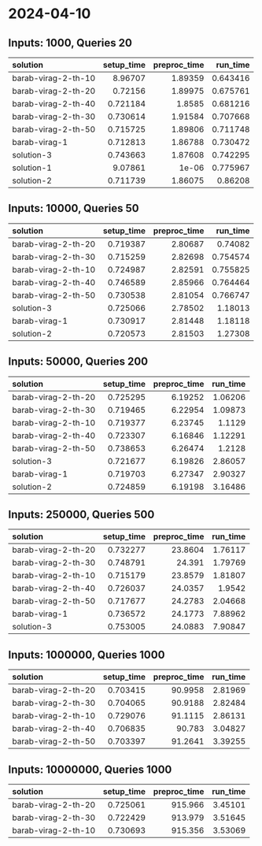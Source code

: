 # 2024-04-10

## Inputs: 1000, Queries 20

| solution            |   setup_time |   preproc_time |   run_time |
|:--------------------|-------------:|---------------:|-----------:|
| barab-virag-2-th-10 |     8.96707  |        1.89359 |   0.643416 |
| barab-virag-2-th-20 |     0.72156  |        1.89975 |   0.675761 |
| barab-virag-2-th-40 |     0.721184 |        1.8585  |   0.681216 |
| barab-virag-2-th-30 |     0.730614 |        1.91584 |   0.707668 |
| barab-virag-2-th-50 |     0.715725 |        1.89806 |   0.711748 |
| barab-virag-1       |     0.712813 |        1.86788 |   0.730472 |
| solution-3          |     0.743663 |        1.87608 |   0.742295 |
| solution-1          |     9.07861  |        1e-06   |   0.775967 |
| solution-2          |     0.711739 |        1.86075 |   0.86208  |

## Inputs: 10000, Queries 50

| solution            |   setup_time |   preproc_time |   run_time |
|:--------------------|-------------:|---------------:|-----------:|
| barab-virag-2-th-20 |     0.719387 |        2.80687 |   0.74082  |
| barab-virag-2-th-30 |     0.715259 |        2.82698 |   0.754574 |
| barab-virag-2-th-10 |     0.724987 |        2.82591 |   0.755825 |
| barab-virag-2-th-40 |     0.746589 |        2.85966 |   0.764464 |
| barab-virag-2-th-50 |     0.730538 |        2.81054 |   0.766747 |
| solution-3          |     0.725066 |        2.78502 |   1.18013  |
| barab-virag-1       |     0.730917 |        2.81448 |   1.18118  |
| solution-2          |     0.720573 |        2.81503 |   1.27308  |

## Inputs: 50000, Queries 200

| solution            |   setup_time |   preproc_time |   run_time |
|:--------------------|-------------:|---------------:|-----------:|
| barab-virag-2-th-20 |     0.725295 |        6.19252 |    1.06206 |
| barab-virag-2-th-30 |     0.719465 |        6.22954 |    1.09873 |
| barab-virag-2-th-10 |     0.719377 |        6.23745 |    1.1129  |
| barab-virag-2-th-40 |     0.723307 |        6.16846 |    1.12291 |
| barab-virag-2-th-50 |     0.738653 |        6.26474 |    1.2128  |
| solution-3          |     0.721677 |        6.19826 |    2.86057 |
| barab-virag-1       |     0.719703 |        6.27347 |    2.90327 |
| solution-2          |     0.724859 |        6.19198 |    3.16486 |

## Inputs: 250000, Queries 500

| solution            |   setup_time |   preproc_time |   run_time |
|:--------------------|-------------:|---------------:|-----------:|
| barab-virag-2-th-20 |     0.732277 |        23.8604 |    1.76117 |
| barab-virag-2-th-30 |     0.748791 |        24.391  |    1.79769 |
| barab-virag-2-th-10 |     0.715179 |        23.8579 |    1.81807 |
| barab-virag-2-th-40 |     0.726037 |        24.0357 |    1.9542  |
| barab-virag-2-th-50 |     0.717677 |        24.2783 |    2.04668 |
| barab-virag-1       |     0.736572 |        24.1773 |    7.88962 |
| solution-3          |     0.753005 |        24.0883 |    7.90847 |

## Inputs: 1000000, Queries 1000

| solution            |   setup_time |   preproc_time |   run_time |
|:--------------------|-------------:|---------------:|-----------:|
| barab-virag-2-th-20 |     0.703415 |        90.9958 |    2.81969 |
| barab-virag-2-th-30 |     0.704065 |        90.9188 |    2.82484 |
| barab-virag-2-th-10 |     0.729076 |        91.1115 |    2.86131 |
| barab-virag-2-th-40 |     0.706835 |        90.783  |    3.04827 |
| barab-virag-2-th-50 |     0.703397 |        91.2641 |    3.39255 |

## Inputs: 10000000, Queries 1000

| solution            |   setup_time |   preproc_time |   run_time |
|:--------------------|-------------:|---------------:|-----------:|
| barab-virag-2-th-20 |     0.725061 |        915.966 |    3.45101 |
| barab-virag-2-th-30 |     0.722429 |        913.979 |    3.51645 |
| barab-virag-2-th-10 |     0.730693 |        915.356 |    3.53069 |